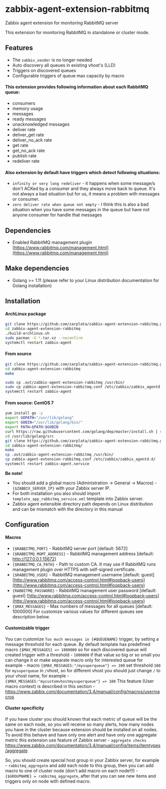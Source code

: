 # zabbix-agent-extension-rabbitmq
Zabbix agent extension for monitoring RabbitMQ server

This extension for monitoring RabbitMQ in standalone or cluster mode.

## Features
  - The `zabbix_sender` is no longer needed
  - Auto discovery all queues in existing vhost's (LLD)
  - Triggers on discovered queues
  - Configurable triggers of queue max capacity by macro
 
#### This extension provides following information about each RabbitMQ queue:
  
  - consumers
  - memory usage
  - messages
  - ready messages
  - unacknowledged messages
  - deliver rate
  - deliver_get rate
  - deliver_no_ack rate
  - get rate
  - get_no_ack rate
  - publish rate
  - redeliver rate
  
#### Also extension by default have triggers which detect following situations:
  - `infinity or very long redeliver` - it happens when some message/s don't ACKed by a consumer and 
  they always move back to queue. It's not always a bad situation but for us, it means a problem with messages or consumer.
  - `zero deliver rate when queue not empty` - I think this is also a bad situation when you have some messages in the queue 
  but have not anyone consumer for handle that messages
  
## Dependencies

  - Enabled RabbitMQ management plugin [https://www.rabbitmq.com/management.html](https://www.rabbitmq.com/management.html)
  
## Make dependencies

  - Golang >= 1.11 (please refer to your Linux distribution documentation for Golang installation)

## Installation

#### ArchLinux package

```sh
git clone https://github.com/zarplata/zabbix-agent-extension-rabbitmq.git
cd zabbix-agent-extension-rabbitmq
./build-archlinux.sh
sudo pacman -U *.tar.xz --noconfirm
systemctl restart zabbix-agent
```

#### From source

```sh
git clone https://github.com/zarplata/zabbix-agent-extension-rabbitmq.git
cd zabbix-agent-extension-rabbitmq
make

sudo cp .out/zabbix-agent-extension-rabbitmq /usr/bin/
sudo cp zabbix-agent-extension-rabbitmq.conf /etc/zabbix/zabbix_agentd.conf.d/
systemctl restart zabbix-agent
```

#### From source: CentOS 7
```sh
yum install go -y
export GOPATH="/usr/lib/golang"
export GOBIN="/usr/lib/golang/bin/"
export PATH=$PATH:$GOBIN
curl https://raw.githubusercontent.com/golang/dep/master/install.sh | sh
cd /usr/lib/golang/src
git clone https://github.com/zarplata/zabbix-agent-extension-rabbitmq.git
cd zabbix-agent-extension-rabbitmq/
make
cp .out/zabbix-agent-extension-rabbitmq /usr/bin/
cp zabbix-agent-extension-rabbitmq.conf /etc/zabbix/zabbix_agentd.d/
systemctl restart zabbix-agent.service
```

**Be note!**
  - You should add a global macro (Administration -> General -> Macros) - `{$ZABBIX_SERVER_IP}` with your Zabbix server IP. 
  - For both installation you also should import `template_app_rabbitmq_service.xml` template into Zabbix server.
  - Zabbix agent extensible directory path depends on Linux distribution and can be mismatch with the directory in this manual
  
  
## Configuration

#### Macros

  - `{$RABBITMQ_PORT}` - RabbitMQ server port [default: 5672]
  - `{$RABBITMQ_MGMT_ADDRESS}` - RabbitMQ management address [default: http://127.0.0.1:15672]
  - `{$RABBITMQ_CA_PATH}` - Path to custom CA. It may use if RabbitMQ runs management plugin over HTTPS with self-signed certificate.
  - `{$RABBITMQ_USER}` - RabbitMQ management username [default: guest] [http://www.rabbitmq.com/access-control.html#loopback-users](http://www.rabbitmq.com/access-control.html#loopback-users)
  - `{RABBITMQ_PASSWORD}` - RabbitMQ management user password [default: guest] [http://www.rabbitmq.com/access-control.html#loopback-users](http://www.rabbitmq.com/access-control.html#loopback-users)
  - `{$MAX_MESSAGES}` - Max numbers of messages for all queues [default: 1000000] For customize various values for different queues see description below.

#### Customizable trigger

You can customize `Too much messages in {#QUEUENAME}` trigger, by setting a message threshold for each queue.
By default template has predefined macro `{$MAX_MESSAGES} => 1000000` so for each discovered queue will created trigger with a threshold - `1000000` if that value so big or so small you can change it or make separate macro only for interested queue for example - macro `{$MAX_MESSAGES:"/mysuperqueue"} => 100` set threshold `100` for `mysuperqueue` in `/`vhost, so for different vhost you should just change `/` to your vhost name, for example - `{$MAX_MESSAGES:"mycustomvhostmysuperqueue"} => 100` 
This feature (User macro context) is described in this section - https://www.zabbix.com/documentation/3.4/manual/config/macros/usermacros


#### Cluster specificity

If you have cluster you should known that each metric of queue will be the same on each node, so you will receive so many alerts, how many nodes you have in the cluster because extension should be installed on all nodes. To avoid this behave and have only one alert and have only one aggregate metric this extension use feature of Zabbix server - `aggregate checks` https://www.zabbix.com/documentation/3.4/manual/config/items/itemtypes/aggregate

So, you should create special host group in your Zabbix server, for example - `rabbitmq_aggregate` and add each node to this group, then you can add macro to one of cluster node (don't add macro on each node!!!) - `{$GROUPNAME} = rabbitmq_aggregate`, after that you can see new items and triggers only on node with defined macro.

